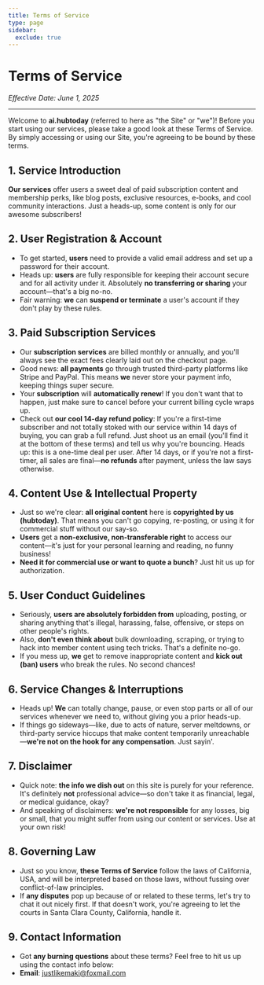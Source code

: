 ```yaml
---
title: Terms of Service
type: page
sidebar:
  exclude: true
---
```

# Terms of Service

*Effective Date: June 1, 2025*

---

Welcome to **ai.hubtoday** (referred to here as "the Site" or "we")! Before you start using our services, please take a good look at these Terms of Service. By simply accessing or using our Site, you're agreeing to be bound by these terms.

## 1. Service Introduction
**Our services** offer users a sweet deal of paid subscription content and membership perks, like blog posts, exclusive resources, e-books, and cool community interactions. Just a heads-up, some content is only for our awesome subscribers!

## 2. User Registration & Account
- To get started, **users** need to provide a valid email address and set up a password for their account.
- Heads up: **users** are fully responsible for keeping their account secure and for all activity under it. Absolutely **no transferring or sharing** your account—that's a big no-no.
- Fair warning: **we** can **suspend or terminate** a user's account if they don't play by these rules.

## 3. Paid Subscription Services
- Our **subscription services** are billed monthly or annually, and you'll always see the exact fees clearly laid out on the checkout page.
- Good news: **all payments** go through trusted third-party platforms like Stripe and PayPal. This means **we** never store your payment info, keeping things super secure.
- Your **subscription** will **automatically renew**! If you don't want that to happen, just make sure to cancel before your current billing cycle wraps up.
- Check out **our cool 14-day refund policy**: If you're a first-time subscriber and not totally stoked with our service within 14 days of buying, you can grab a full refund. Just shoot us an email (you'll find it at the bottom of these terms) and tell us why you're bouncing. Heads up: this is a one-time deal per user. After 14 days, or if you're not a first-timer, all sales are final—**no refunds** after payment, unless the law says otherwise.

## 4. Content Use & Intellectual Property
- Just so we're clear: **all original content** here is **copyrighted by us (hubtoday)**. That means you can't go copying, re-posting, or using it for commercial stuff without our say-so.
- **Users** get a **non-exclusive, non-transferable right** to access our content—it's just for your personal learning and reading, no funny business!
- **Need it for commercial use or want to quote a bunch**? Just hit us up for authorization.

## 5. User Conduct Guidelines
- Seriously, **users are absolutely forbidden from** uploading, posting, or sharing anything that's illegal, harassing, false, offensive, or steps on other people's rights.
- Also, **don't even think about** bulk downloading, scraping, or trying to hack into member content using tech tricks. That's a definite no-go.
- If you mess up, **we** get to remove inappropriate content and **kick out (ban) users** who break the rules. No second chances!

## 6. Service Changes & Interruptions
- Heads up! **We** can totally change, pause, or even stop parts or all of our services whenever we need to, without giving you a prior heads-up.
- If things go sideways—like, due to acts of nature, server meltdowns, or third-party service hiccups that make content temporarily unreachable—**we're not on the hook for any compensation**. Just sayin'.

## 7. Disclaimer
- Quick note: **the info we dish out** on this site is purely for your reference. It's definitely **not** professional advice—so don't take it as financial, legal, or medical guidance, okay?
- And speaking of disclaimers: **we're not responsible** for any losses, big or small, that you might suffer from using our content or services. Use at your own risk!

## 8. Governing Law
- Just so you know, **these Terms of Service** follow the laws of California, USA, and will be interpreted based on those laws, without fussing over conflict-of-law principles.
- If **any disputes** pop up because of or related to these terms, let's try to chat it out nicely first. If that doesn't work, you're agreeing to let the courts in Santa Clara County, California, handle it.

## 9. Contact Information
- Got **any burning questions** about these terms? Feel free to hit us up using the contact info below:
- **Email**: [justlikemaki@foxmail.com](mailto:justlikemaki@foxmail.com)